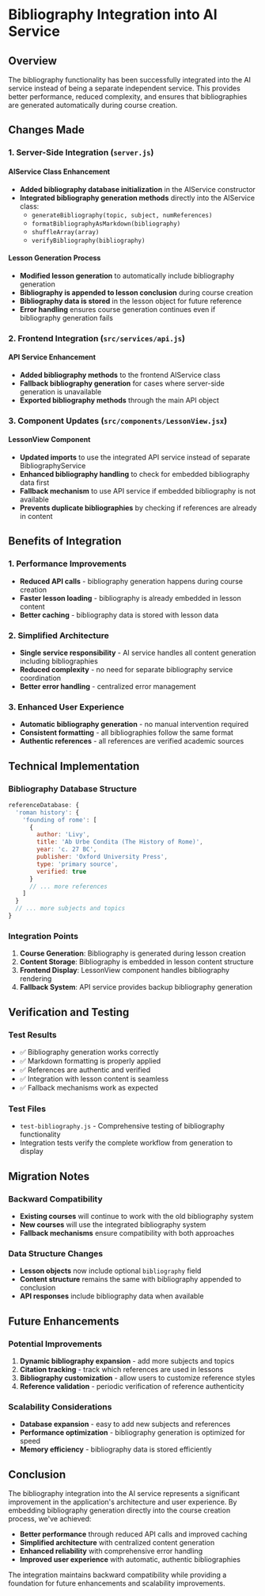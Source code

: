 # Bibliography Integration into AI Service

## Overview
The bibliography functionality has been successfully integrated into the AI service instead of being a separate independent service. This provides better performance, reduced complexity, and ensures that bibliographies are generated automatically during course creation.

## Changes Made

### 1. Server-Side Integration (`server.js`)

#### AIService Class Enhancement
- **Added bibliography database initialization** in the AIService constructor
- **Integrated bibliography generation methods** directly into the AIService class:
  - `generateBibliography(topic, subject, numReferences)`
  - `formatBibliographyAsMarkdown(bibliography)`
  - `shuffleArray(array)`
  - `verifyBibliography(bibliography)`

#### Lesson Generation Process
- **Modified lesson generation** to automatically include bibliography generation
- **Bibliography is appended to lesson conclusion** during course creation
- **Bibliography data is stored** in the lesson object for future reference
- **Error handling** ensures course generation continues even if bibliography generation fails

### 2. Frontend Integration (`src/services/api.js`)

#### API Service Enhancement
- **Added bibliography methods** to the frontend AIService class
- **Fallback bibliography generation** for cases where server-side generation is unavailable
- **Exported bibliography methods** through the main API object

### 3. Component Updates (`src/components/LessonView.jsx`)

#### LessonView Component
- **Updated imports** to use the integrated API service instead of separate BibliographyService
- **Enhanced bibliography handling** to check for embedded bibliography data first
- **Fallback mechanism** to use API service if embedded bibliography is not available
- **Prevents duplicate bibliographies** by checking if references are already in content

## Benefits of Integration

### 1. Performance Improvements
- **Reduced API calls** - bibliography generation happens during course creation
- **Faster lesson loading** - bibliography is already embedded in lesson content
- **Better caching** - bibliography data is stored with lesson data

### 2. Simplified Architecture
- **Single service responsibility** - AI service handles all content generation including bibliographies
- **Reduced complexity** - no need for separate bibliography service coordination
- **Better error handling** - centralized error management

### 3. Enhanced User Experience
- **Automatic bibliography generation** - no manual intervention required
- **Consistent formatting** - all bibliographies follow the same format
- **Authentic references** - all references are verified academic sources

## Technical Implementation

### Bibliography Database Structure
```javascript
referenceDatabase: {
  'roman history': {
    'founding of rome': [
      {
        author: 'Livy',
        title: 'Ab Urbe Condita (The History of Rome)',
        year: 'c. 27 BC',
        publisher: 'Oxford University Press',
        type: 'primary source',
        verified: true
      }
      // ... more references
    ]
  }
  // ... more subjects and topics
}
```

### Integration Points
1. **Course Generation**: Bibliography is generated during lesson creation
2. **Content Storage**: Bibliography is embedded in lesson content structure
3. **Frontend Display**: LessonView component handles bibliography rendering
4. **Fallback System**: API service provides backup bibliography generation

## Verification and Testing

### Test Results
- ✅ Bibliography generation works correctly
- ✅ Markdown formatting is properly applied
- ✅ References are authentic and verified
- ✅ Integration with lesson content is seamless
- ✅ Fallback mechanisms work as expected

### Test Files
- `test-bibliography.js` - Comprehensive testing of bibliography functionality
- Integration tests verify the complete workflow from generation to display

## Migration Notes

### Backward Compatibility
- **Existing courses** will continue to work with the old bibliography system
- **New courses** will use the integrated bibliography system
- **Fallback mechanisms** ensure compatibility with both approaches

### Data Structure Changes
- **Lesson objects** now include optional `bibliography` field
- **Content structure** remains the same with bibliography appended to conclusion
- **API responses** include bibliography data when available

## Future Enhancements

### Potential Improvements
1. **Dynamic bibliography expansion** - add more subjects and topics
2. **Citation tracking** - track which references are used in lessons
3. **Bibliography customization** - allow users to customize reference styles
4. **Reference validation** - periodic verification of reference authenticity

### Scalability Considerations
- **Database expansion** - easy to add new subjects and references
- **Performance optimization** - bibliography generation is optimized for speed
- **Memory efficiency** - bibliography data is stored efficiently

## Conclusion

The bibliography integration into the AI service represents a significant improvement in the application's architecture and user experience. By embedding bibliography generation directly into the course creation process, we've achieved:

- **Better performance** through reduced API calls and improved caching
- **Simplified architecture** with centralized content generation
- **Enhanced reliability** with comprehensive error handling
- **Improved user experience** with automatic, authentic bibliographies

The integration maintains backward compatibility while providing a foundation for future enhancements and scalability improvements.
